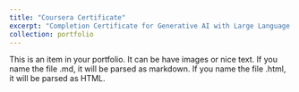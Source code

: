 ```yaml
---
title: "Coursera Certificate"
excerpt: "Completion Certificate for Generative AI with Large Language Models<br/><img src='/images/coursera_certificate_6_4.64.jpg'>"
collection: portfolio
---
```


This is an item in your portfolio. It can be have images or nice text. If you name the file .md, it will be parsed as markdown. If you name the file .html, it will be parsed as HTML. 
